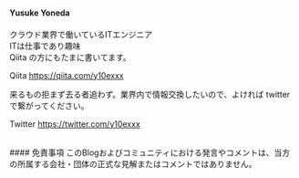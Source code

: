 # 


#### Yusuke Yoneda
クラウド業界で働いているITエンジニア<br>
ITは仕事であり趣味<br>
Qiita の方にもたまに書いてます。

Qiita
https://qiita.com/y10exxx

来るもの拒まず去る者追わず。業界内で情報交換したいので、よければ twitter で繋がってください。

Twitter
https://twitter.com/y10exxx

<br>
#### 免責事項
このBlogおよびコミュニティにおける発言やコメントは、当方の所属する会社・団体の正式な見解またはコメントではありません。